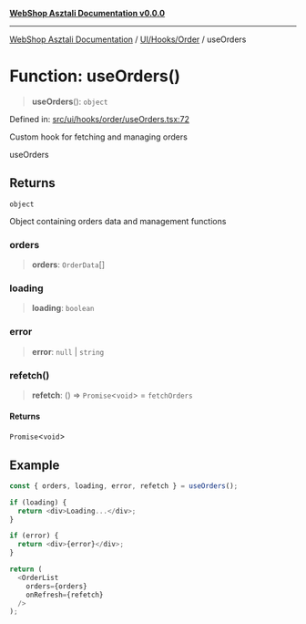 [**WebShop Asztali Documentation v0.0.0**](../../../../README.md)

***

[WebShop Asztali Documentation](../../../../modules.md) / [UI/Hooks/Order](../README-1.md) / useOrders

# Function: useOrders()

> **useOrders**(): `object`

Defined in: [src/ui/hooks/order/useOrders.tsx:72](https://github.com/yourusername/webshop_asztali/blob/6cd6b8ff5f7d5531f80a92ddbde9cd7ab8ecd569/src/ui/hooks/order/useOrders.tsx#L72)

Custom hook for fetching and managing orders

 useOrders

## Returns

`object`

Object containing orders data and management functions

### orders

> **orders**: `OrderData`[]

### loading

> **loading**: `boolean`

### error

> **error**: `null` \| `string`

### refetch()

> **refetch**: () => `Promise`\<`void`\> = `fetchOrders`

#### Returns

`Promise`\<`void`\>

## Example

```ts
const { orders, loading, error, refetch } = useOrders();

if (loading) {
  return <div>Loading...</div>;
}

if (error) {
  return <div>{error}</div>;
}

return (
  <OrderList 
    orders={orders} 
    onRefresh={refetch} 
  />
);
```
